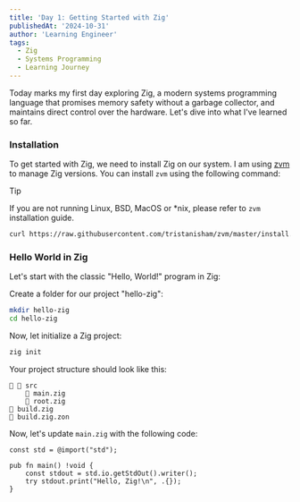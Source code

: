 ```yaml
---
title: 'Day 1: Getting Started with Zig'
publishedAt: '2024-10-31'
author: 'Learning Engineer'
tags:
  - Zig
  - Systems Programming
  - Learning Journey
---
```


Today marks my first day exploring Zig, a modern systems programming language that
promises memory safety without a garbage collector, and maintains direct control over
the hardware. Let's dive into what I've learned so far.

### Installation

To get started with Zig, we need to install Zig on our system. I am using [zvm](https://github.com/tristanisham/zvm)
to manage Zig versions. You can install `zvm` using the following command:

> [!TIP]
> If you are not running Linux, BSD, MacOS or *nix, please refer to `zvm` installation guide.

```bash
curl https://raw.githubusercontent.com/tristanisham/zvm/master/install.sh | bash
```

### Hello World in Zig

Let's start with the classic "Hello, World!" program in Zig:

Create a folder for our project "hello-zig":
```bash
mkdir hello-zig
cd hello-zig
```

Now, let initialize a Zig project:

```bash
zig init
```

Your project structure should look like this:

```
  src
     main.zig
     root.zig
 build.zig
 build.zig.zon
```

Now, let's update `main.zig` with the following code:
```zig
const std = @import("std");

pub fn main() !void {
    const stdout = std.io.getStdOut().writer();
    try stdout.print("Hello, Zig!\n", .{});
}
```
